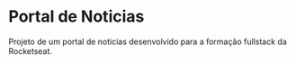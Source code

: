 # Portal de Noticias

Projeto de um portal de noticias desenvolvido para a formação fullstack da Rocketseat.